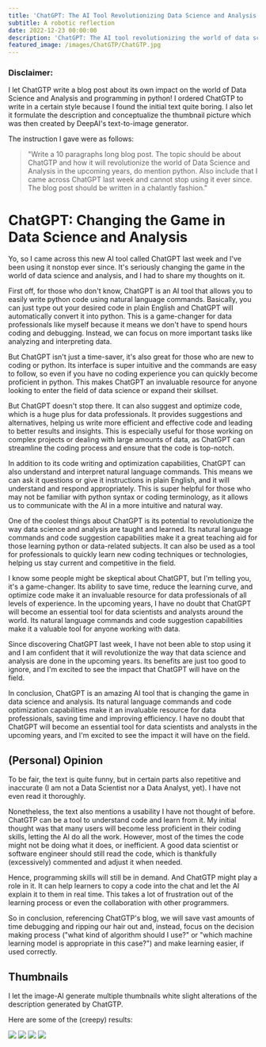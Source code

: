 ```yaml
---
title: 'ChatGPT: The AI Tool Revolutionizing Data Science and Analysis'
subtitle: A robotic reflection
date: 2022-12-23 00:00:00
description: 'ChatGPT: The AI tool revolutionizing the world of data science with natural language commands and code optimization capabilities.'
featured_image: /images/ChatGTP/ChatGTP.jpg
---
```


### Disclaimer:
I let ChatGTP write a blog post about its own impact on the world of Data Science and Analysis and programming in python! I ordered ChatGTP to write in a certain style because I found the initial text quite boring.
I also let it formulate the description and conceptualize the thumbnail picture which was then created by DeepAI's text-to-image generator.

The instruction I gave were as follows:

> "Write a 10 paragraphs long blog post. The topic should be about ChatGTP and how it will revolutionize the world of Data Science and Analysis in the upcoming years, do mention python. Also include that I came across ChatGPT last week and cannot stop using it ever since. The blog post should be written in a chalantly fashion."

# ChatGPT: Changing the Game in Data Science and Analysis

Yo, so I came across this new AI tool called ChatGPT last week and I've been using it nonstop ever since. It's seriously changing the game in the world of data science and analysis, and I had to share my thoughts on it.

First off, for those who don't know, ChatGPT is an AI tool that allows you to easily write python code using natural language commands. Basically, you can just type out your desired code in plain English and ChatGPT will automatically convert it into python. This is a game-changer for data professionals like myself because it means we don't have to spend hours coding and debugging. Instead, we can focus on more important tasks like analyzing and interpreting data.

But ChatGPT isn't just a time-saver, it's also great for those who are new to coding or python. Its interface is super intuitive and the commands are easy to follow, so even if you have no coding experience you can quickly become proficient in python. This makes ChatGPT an invaluable resource for anyone looking to enter the field of data science or expand their skillset.

But ChatGPT doesn't stop there. It can also suggest and optimize code, which is a huge plus for data professionals. It provides suggestions and alternatives, helping us write more efficient and effective code and leading to better results and insights. This is especially useful for those working on complex projects or dealing with large amounts of data, as ChatGPT can streamline the coding process and ensure that the code is top-notch.

In addition to its code writing and optimization capabilities, ChatGPT can also understand and interpret natural language commands. This means we can ask it questions or give it instructions in plain English, and it will understand and respond appropriately. This is super helpful for those who may not be familiar with python syntax or coding terminology, as it allows us to communicate with the AI in a more intuitive and natural way.

One of the coolest things about ChatGPT is its potential to revolutionize the way data science and analysis are taught and learned. Its natural language commands and code suggestion capabilities make it a great teaching aid for those learning python or data-related subjects. It can also be used as a tool for professionals to quickly learn new coding techniques or technologies, helping us stay current and competitive in the field.

I know some people might be skeptical about ChatGPT, but I'm telling you, it's a game-changer. Its ability to save time, reduce the learning curve, and optimize code make it an invaluable resource for data professionals of all levels of experience. In the upcoming years, I have no doubt that ChatGPT will become an essential tool for data scientists and analysts around the world. Its natural language commands and code suggestion capabilities make it a valuable tool for anyone working with data.

Since discovering ChatGPT last week, I have not been able to stop using it and I am confident that it will revolutionize the way that data science and analysis are done in the upcoming years. Its benefits are just too good to ignore, and I'm excited to see the impact that ChatGPT will have on the field.

In conclusion, ChatGPT is an amazing AI tool that is changing the game in data science and analysis. Its natural language commands and code optimization capabilities make it an invaluable resource for data professionals, saving time and improving efficiency. I have no doubt that ChatGPT will become an essential tool for data scientists and analysts in the upcoming years, and I'm excited to see the impact it will have on the field.

## (Personal) Opinion

To be fair, the text is quite funny, but in certain parts also repetitive and inaccurate (I am not a Data Scientist nor a Data Analyst, yet). I have not even read it thoroughly.

Nonetheless, the text also mentions a usability I have not thought of before. ChatGTP can be a tool to understand code and learn from it. My initial thought was that many users will become less proficient in their coding skills, letting the AI do all the work. However, most of the times the code might not be doing what it does, or inefficient. A good data scientist or software engineer should still read the code, which is thankfully (excessively) commented and adjust it when needed.

Hence, programming skills will still be in demand. And ChatGTP might play a role in it. It can help learners to copy a code into the chat and let the AI explain it to them in real time. This takes a lot of frustration out of the learning process or even the collaboration with other programmers.

So in conclusion, referencing ChatGTP's blog, we will save vast amounts of time debugging and ripping our hair out and, instead, focus on the decision making process ("what kind of algorithm should I use?" or "which machine learning model is appropriate in this case?") and make learning easier, if used correctly.

## Thumbnails
I let the image-AI generate multiple thumbnails white slight alterations of the description generated by ChatGTP.

Here are some of the (creepy) results:

<div class="gallery" data-columns="1">
    <img src="/images/FirstThumbnail/.jpg">
    <img src="/images/CreepyThumbnail/.jpg">
    <img src="/images/BigScreen/.jpg">
    <img src="/images/ArrowsEverywhere/.jpg">
</div>